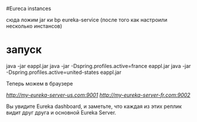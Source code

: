 #Eureca instances 

сюда ложим jar ки bp eureka-service (после того как настроили несколько инстансов)

# запуск 

java -jar eappl.jar
java -jar -Dspring.profiles.active=france eappl.jar
java -jar -Dspring.profiles.active=united-states eappl.jar

Теперь можем в браузере

<i> http://my-eureka-server-us.com:9001 </i>
<i> http://my-eureka-server-fr.com:9002 </i>

Вы увидите Eureka dashboard, и заметьте, что каждая из этих реплик видит друг друга и основной Eureka Server.
